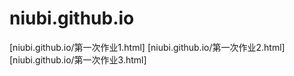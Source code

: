 # niubi.github.io
[niubi.github.io/第一次作业1.html]
[niubi.github.io/第一次作业2.html]
[niubi.github.io/第一次作业3.html]
